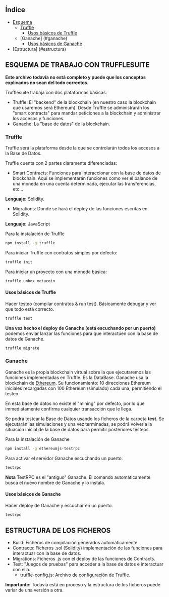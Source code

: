<!-- TABLE OF CONTENTS -->
## Índice

* [Esquema](#esquema)
    * [Truffle](#truffle)
        * [Usos básicos de Truffle](#usos-basicos-de-truffle)
    * [Ganache] (#ganache)
        * [Usos básicos de Ganache](#usos-basicos-de-ganache)
* [Estructura] (#estructura)



<!-- Esquema -->
## ESQUEMA DE TRABAJO CON TRUFFLESUITE

**Este archivo todavía no está completo y puede que los conceptos explicados no sean del todo correctos.**

Trufflesuite trabaja con dos plataformas básicas:

* Truffle: El "backend" de la blockchain (en nuestro caso la blockchain que usaremos será Ethereum). Desde Truffle se administrarán los "smart contracts" para mandar peticiones a la blockchain y administrar los accesos y funciones.
* Ganache: La "base de datos" de la blockchain.

### Truffle

Truffle será la plataforma desde la que se controlarán todos los accesos a la Base de Datos. 

Truffle cuenta con 2 partes claramente diferenciadas:

* Smart Contracts: Funciones para interaccionar con la base de datos de blockchain. Aquí se implementarán funciones como ver el balance de una moneda en una cuenta determinada, ejecutar las transferencias, etc...

**Lenguaje:** Solidity.

* Migrations: Donde se hará el deploy de las funciones escritas en Solidity. 

**Lenguaje:** JavaScript


Para la instalación de Truffle
```sh
npm install -g truffle
```
Para iniciar Truffle con contratos simples por defecto:
```sh
truffle init
```

Para iniciar un proyecto con una moneda básica:
```sh
truffle unbox metacoin
```

#### Usos básicos de Truffle

Hacer testeo (compilar contratos & run test). Básicamente debugar y ver que todo está correcto.
```sh
truffle test
```
**Una vez hecho el deploy de Ganache (está escuchando por un puerto)** podemos enviar lanzar las funciones para que interactúen con la base de datos de Ganache.
```sh
truffle migrate
```




### Ganache

Ganache es la propia blockchain virtual sobre la que ejecutaremos las funciones implementadas en Truffle. Es la DataBase.
Ganache usa la blockchain de [Ethereum](https://ethereum.org/). Su funcionamiento: 10 direcciones Ethereum iniciales recargadas con 100 Ethereum (simulado) cada una, permitiendo el testeo.

En esta base de datos no existe el "mining" por defecto, por lo que immediatamente confirma cualquier transacción que le llega. 

Se podrá testear la Base de Datos usando los ficheros de la carpeta **test**. Se ejecutarán las simulaciones y una vez terminadas, se podrá volver a la situación inicial de la base de datos para permitir posteriores testeos.

Para la instalación de Ganache
```sh
npm install -g ethereumjs-testrpc
```

Para activar el servidor Ganache escuchando un puerto:
```sh
testrpc
```

**Nota** TestRPC es el "antiguo" Ganache. El comando automáticamente busca el nuevo nombre de Ganache y lo instala.

#### Usos básicos de Ganache

Hacer deploy de Ganache y escuchar en un puerto.
```sh
testrpc
```

<!-- Estructura -->
## ESTRUCTURA DE LOS FICHEROS

* Build: Ficheros de compilación generados automáticamente.
* Contracts: Ficheros .sol (Solidity) implementación de las funciones para interactuar con la base de datos.
* Migrations: Ficheros .js con el deploy de las funciones de Contracts.
* Test: "Juegos de pruebas" para acceder a la base de datos e interactuar con ella.
    * truffle-config.js: Archivo de configuración de Truffle.


**Importante:** Todavía está en proceso y la estructura de los ficheros puede variar de una versión a otra.




